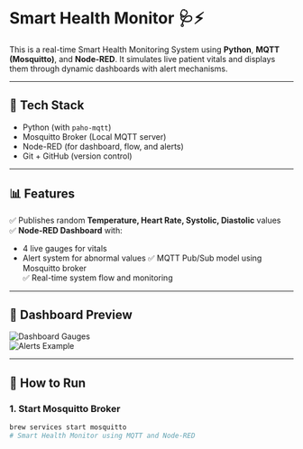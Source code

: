 # Smart Health Monitor 🩺⚡

This is a real-time Smart Health Monitoring System using **Python**, **MQTT (Mosquitto)**, and **Node-RED**. It simulates live patient vitals and displays them through dynamic dashboards with alert mechanisms.

---

## 🔧 Tech Stack
- Python (with `paho-mqtt`)
- Mosquitto Broker (Local MQTT server)
- Node-RED (for dashboard, flow, and alerts)
- Git + GitHub (version control)

---

## 📊 Features

✅ Publishes random **Temperature, Heart Rate, Systolic, Diastolic** values  
✅ **Node-RED Dashboard** with:
- 4 live gauges for vitals
- Alert system for abnormal values
✅ MQTT Pub/Sub model using Mosquitto broker  
✅ Real-time system flow and monitoring

---

## 📸 Dashboard Preview

![Dashboard Gauges](dashboard_gauge_temperature.png)  
![Alerts Example](alerts_high_bp.png)

---

## 🚀 How to Run

### 1. Start Mosquitto Broker
```bash
brew services start mosquitto
# Smart Health Monitor using MQTT and Node-RED

